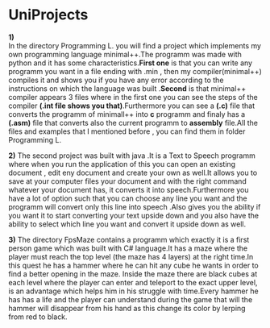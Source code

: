 # UniProjects

**1)**  
In the directory Programming L. you will find a project which implements my own programming language minimal++.The programm was made with python and it has some characteristics.**First one** is that you can write any programm you want in a file ending with .min ,  then my compiler(minimal++) compiles it and shows you if you have any error according to the instructions on which the language was built .**Second** is that minimal++ compiler appears 3 files where in the first one you can see the steps of the compiler **(.int file shows you that)**.Furthermore you can see a **(.c)** file that converts the programm of minimall++ into **c** programm and finaly has a **(.asm)** file that converts also the current programm to **assembly** file.All the files and examples that I mentioned before , you can find them in folder Programming L. 

**2)**
The second project was built with java .It is a Text to Speech programm where when you run the application of this you can open an existing document , edit eny document and create your own as well.It allows you to save at your computer files your document and with the right command whatever your document has, it converts it into speech.Furthermore you have a lot of option such that you can choose any line you want and the programm will convert only this line into speech  .Also gives you the ability if you want it to start converting your text upside down and you also have the ability to select which line you want and convert it upside down as well.
 
**3)**
The directory FpsMaze contains a programm which exactly it is a first person game which was built with C# language.It has a maze where the player must reach the top level (the maze has 4 layers) at the right time.In this quest he has a hammer where he can hit any cube he wants in order to find a better opening in the maze. Inside the maze there are black cubes at each level where the player can enter and teleport to the exact upper  level, is an advantage which helps him in his struggle with time.Every hammer he has has a life and the player can understand during the game that will the hammer will disappear from his hand as this change its color by lerping from red to black.
